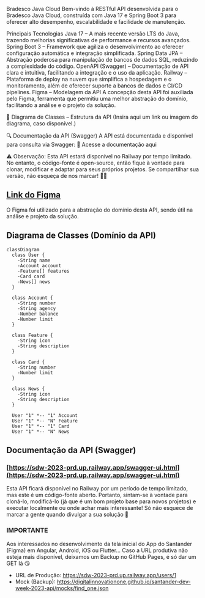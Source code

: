 Bradesco Java Cloud
Bem-vindo à RESTful API desenvolvida para o Bradesco Java Cloud, construída com Java 17 e Spring Boot 3 para oferecer alto desempenho, escalabilidade e facilidade de manutenção.

Principais Tecnologias
Java 17 – A mais recente versão LTS do Java, trazendo melhorias significativas de performance e recursos avançados.
Spring Boot 3 – Framework que agiliza o desenvolvimento ao oferecer configuração automática e integração simplificada.
Spring Data JPA – Abstração poderosa para manipulação de bancos de dados SQL, reduzindo a complexidade do código.
OpenAPI (Swagger) – Documentação de API clara e intuitiva, facilitando a integração e o uso da aplicação.
Railway – Plataforma de deploy na nuvem que simplifica a hospedagem e o monitoramento, além de oferecer suporte a bancos de dados e CI/CD pipelines.
Figma – Modelagem da API
A concepção desta API foi auxiliada pelo Figma, ferramenta que permitiu uma melhor abstração do domínio, facilitando a análise e o projeto da solução.

📌 Diagrama de Classes – Estrutura da API
(Insira aqui um link ou imagem do diagrama, caso disponível.)

🔍 Documentação da API (Swagger)
A API está documentada e disponível para consulta via Swagger:
🔗 Acesse a documentação aqui

⚠️ Observação: Esta API estará disponível no Railway por tempo limitado. No entanto, o código-fonte é open-source, então fique à vontade para clonar, modificar e adaptar para seus próprios projetos. Se compartilhar sua versão, não esqueça de nos marcar! 🚀😃


## [Link do Figma](https://www.figma.com/file/0ZsjwjsYlYd3timxqMWlbj/SANTANDER---Projeto-Web%2FMobile?type=design&node-id=1421%3A432&mode=design&t=6dPQuerScEQH0zAn-1)

O Figma foi utilizado para a abstração do domínio desta API, sendo útil na análise e projeto da solução.

## Diagrama de Classes (Domínio da API)

```mermaid
classDiagram
  class User {
    -String name
    -Account account
    -Feature[] features
    -Card card
    -News[] news
  }

  class Account {
    -String number
    -String agency
    -Number balance
    -Number limit
  }

  class Feature {
    -String icon
    -String description
  }

  class Card {
    -String number
    -Number limit
  }

  class News {
    -String icon
    -String description
  }

  User "1" *-- "1" Account
  User "1" *-- "N" Feature
  User "1" *-- "1" Card
  User "1" *-- "N" News
```

## Documentação da API (Swagger)

### [https://sdw-2023-prd.up.railway.app/swagger-ui.html](https://sdw-2023-prd.up.railway.app/swagger-ui.html)

Esta API ficará disponível no Railway por um período de tempo limitado, mas este é um código-fonte aberto. Portanto, sintam-se à vontade para cloná-lo, modificá-lo (já que é um bom projeto base para novos projetos) e executar localmente ou onde achar mais interessante! Só não esquece de marcar a gente quando divulgar a sua solução 🥰

### IMPORTANTE

Aos interessados no desenvolvimento da tela inicial do App do Santander (Figma) em Angular, Android, iOS ou Flutter... Caso a URL produtiva não esteja mais disponível, deixamos um Backup no GitHub Pages, é só dar um GET lá 😘
- URL de Produção: https://sdw-2023-prd.up.railway.app/users/1
- Mock (Backup): https://digitalinnovationone.github.io/santander-dev-week-2023-api/mocks/find_one.json
